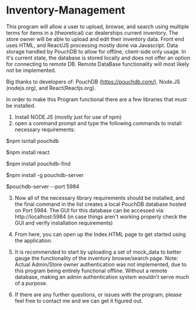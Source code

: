# Inventory-Management
This program will allow a user to upload, browse, and search using multiple terms for items in a (theoretical) car dealerships current inventory. The store owner will be able to upload and edit their inventory data.
Front end uses HTML, and React/JS 
processing mostly done via Javascript.
Data storage handled by PouchDB to allow for offline, client-side only usage. In it's current state, the database is stored locally and does not offer an option for connecting to remote DB. Remote DataBase functionality will most likely not be implemented.

Big thanks to developers of: PouchDB (https://pouchdb.com/), Node.JS (nodejs.org), and React(Reactjs.org). 

In order to make this Program functional there are a few libraries that must be installed.
1. Install NODE.JS (mostly just for use of npm)
2. open a command prompt and type the following commands to install necessary requirements:

  $npm isntall pouchdb
  
  $npm install react

  $npm install pouchdb-find

  $npm install -g pouchdb-server

  $pouchdb-server --port 5984


3. Now all of the necessary library requirements should be installed, and the final command in the list creates a local PouchDB database hosted on Port 5984. The GUI for this database can be accessed via: http://localhost:5984 (in case things aren't working properly check the GUI and verify installation requirements)
4. From here, you can open up the Index.HTML page to get started using the application.
5. It is recommended to start by uploading a set of mock_data to better gauge the functionality of the inventory browse/search page.
  Note: Actual Admin/Store owner authentication was not implemented, due to this program being entirely functional offline. Without a remote database, making an admin   authentication system wouldn't serve much of a purpose.

6. If there are any further questions, or issues with the program, please feel free to contact me and we can get it figured out.
